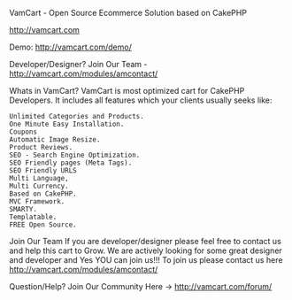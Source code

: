 VamCart - Open Source Ecommerce Solution based on CakePHP

http://vamcart.com

Demo: http://vamcart.com/demo/

Developer/Designer?
Join Our Team - http://vamcart.com/modules/amcontact/

Whats in VamCart?
VamCart is most optimized cart for CakePHP Developers. It includes all features which your clients usually seeks like:

    Unlimited Categories and Products.
    One Minute Easy Installation.
    Coupons
    Automatic Image Resize.
    Product Reviews.
    SEO - Search Engine Optimization.
    SEO Friendly pages (Meta Tags).
    SEO Friendly URLS
    Multi Language,
    Multi Currency.
    Based on CakePHP.
    MVC Framework.
    SMARTY.
    Templatable.
    FREE Open Source.
Join Our Team
If you are developer/designer please feel free to contact us and help this cart to Grow. We are actively looking for some great designer and developer and Yes YOU can join us!!! To join us please contact us here http://vamcart.com/modules/amcontact/

Question/Help? Join Our Community Here -> http://vamcart.com/forum/